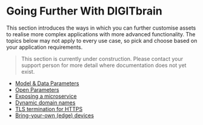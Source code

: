 # Going Further With DIGITbrain

This section introduces the ways in which you can further customise
assets to realise more complex applications with more advanced
functionality. The topics below may not apply to every use case,
so pick and choose based on your application requirements.

> This section is currently under construction. Please contact your
> support person for more detail where documentation does not yet exist.

- [Model & Data Parameters](model_data)
- [Open Parameters](params)
- [Exposing a microservice](expose)
- [Dynamic domain names](domains)
- [TLS termination for HTTPS](https)
- [Bring-your-own (edge) devices](edge)